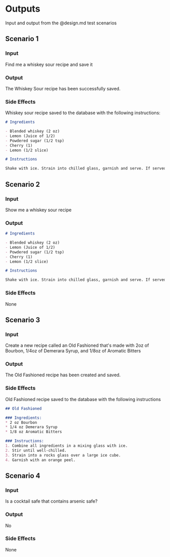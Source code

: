 # Outputs

Input and output from the @design.md test scenarios

## Scenario 1

### Input

Find me a whiskey sour recipe and save it

### Output

The Whiskey Sour recipe has been successfully saved.

### Side Effects

Whiskey sour recipe saved to the database with the following instructions:

```md
# Ingredients

- Blended whiskey (2 oz)
- Lemon (Juice of 1/2)
- Powdered sugar (1/2 tsp)
- Cherry (1)
- Lemon (1/2 slice)

# Instructions

Shake with ice. Strain into chilled glass, garnish and serve. If served 'On the rocks', strain ingredients into old-fashioned glass filled with ice.
```

## Scenario 2

### Input

Show me a whiskey sour recipe

### Output

```md
# Ingredients

- Blended whiskey (2 oz)
- Lemon (Juice of 1/2)
- Powdered sugar (1/2 tsp)
- Cherry (1)
- Lemon (1/2 slice)

# Instructions

Shake with ice. Strain into chilled glass, garnish and serve. If served 'On the rocks', strain ingredients into old-fashioned glass filled with ice.
```

### Side Effects

None

## Scenario 3

### Input

Create a new recipe called an Old Fashioned that's made with 2oz of Bourbon, 1/4oz of Demerara Syrup, and 1/8oz of Aromatic Bitters

### Output

The Old Fashioned recipe has been created and saved.

### Side Effects

Old Fashioned recipe saved to the database with the following instructions

```md
## Old Fashioned

### Ingredients:
* 2 oz Bourbon
* 1/4 oz Demerara Syrup
* 1/8 oz Aromatic Bitters

### Instructions:
1. Combine all ingredients in a mixing glass with ice.
2. Stir until well-chilled.
3. Strain into a rocks glass over a large ice cube.
4. Garnish with an orange peel.
```

## Scenario 4

### Input

Is a cocktail safe that contains arsenic safe?

### Output

No

### Side Effects

None
